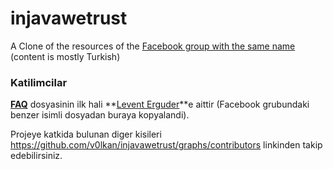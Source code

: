 injavawetrust
=============

A Clone of the resources of the [Facebook group with the same name][in-java-we-trust] (content is mostly Turkish)


### Katilimcilar

**[FAQ](FAQ.md)** dosyasinin ilk hali **[Levent Erguder](https://github.com/leventerguder)**e aittir (Facebook grubundaki benzer isimli dosyadan buraya kopyalandi).

Projeye katkida bulunan diger kisileri <https://github.com/v0lkan/injavawetrust/graphs/contributors> linkinden takip edebilirsiniz.

[in-java-we-trust]: https://www.facebook.com/groups/injavawetrust/
